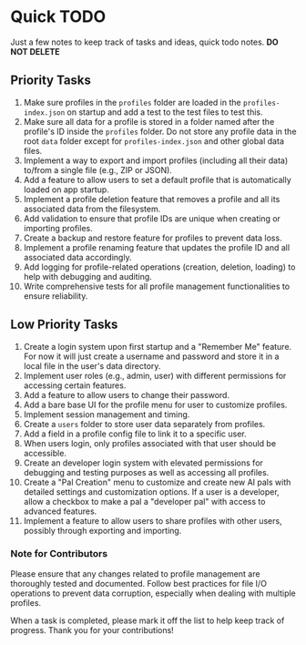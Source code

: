 # Quick TODO
Just a few notes to keep track of tasks and ideas, quick todo notes. 
**DO NOT DELETE**


## Priority Tasks
1. Make sure profiles in the `profiles` folder are loaded in the `profiles-index.json` on startup and add a test to the test files to test this.
2. Make sure all data for a profile is stored in a folder named after the profile's ID inside the `profiles` folder. Do not store any profile data in the root `data` folder except for `profiles-index.json` and other global data files.
3. Implement a way to export and import profiles (including all their data) to/from a single file (e.g., ZIP or JSON).
4. Add a feature to allow users to set a default profile that is automatically loaded on app startup.
5. Implement a profile deletion feature that removes a profile and all its associated data from the filesystem.
6. Add validation to ensure that profile IDs are unique when creating or importing profiles.
7. Create a backup and restore feature for profiles to prevent data loss.
8. Implement a profile renaming feature that updates the profile ID and all associated data accordingly.
9. Add logging for profile-related operations (creation, deletion, loading) to help with debugging and auditing.
10. Write comprehensive tests for all profile management functionalities to ensure reliability.

## Low Priority Tasks
1. Create a login system upon first startup and a "Remember Me" feature. For now it will just create a username and password and store it in a local file in the user's data directory.
2. Implement user roles (e.g., admin, user) with different permissions for accessing certain features.
3. Add a feature to allow users to change their password.
4. Add a bare base UI for the profile menu for user to customize profiles.
5. Implement session management and  timing.
6. Create a `users` folder to store user data separately from profiles.
7. Add a field in a profile config file to link it to a specific user.
8. When users login, only profiles associated with that user should be accessible.
9. Create an developer login system with elevated permissions for debugging and testing purposes as well as accessing all profiles.
10. Create a "Pal Creation" menu to customize and create new AI pals with detailed settings and customization options. If a user is a developer, allow a checkbox to make a pal a "developer pal" with access to advanced features.
11. Implement a feature to allow users to share profiles with other users, possibly through exporting and importing.

### Note for Contributors
Please ensure that any changes related to profile management are thoroughly tested and documented. Follow best practices for file I/O operations to prevent data corruption, especially when dealing with multiple profiles.

When a task is completed, please mark it off the list to help keep track of progress. Thank you for your contributions!